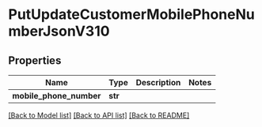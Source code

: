 # PutUpdateCustomerMobilePhoneNumberJsonV310

## Properties
Name | Type | Description | Notes
------------ | ------------- | ------------- | -------------
**mobile_phone_number** | **str** |  | 

[[Back to Model list]](../README.md#documentation-for-models) [[Back to API list]](../README.md#documentation-for-api-endpoints) [[Back to README]](../README.md)


